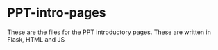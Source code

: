 # PPT-intro-pages
These are the files for the PPT introductory pages. These are written in Flask, HTML and JS
